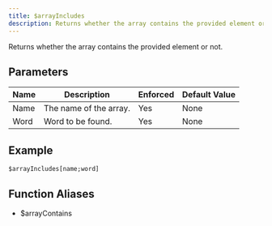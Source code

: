 ```yaml
---
title: $arrayIncludes
description: Returns whether the array contains the provided element or not.
---
```


Returns whether the array contains the provided element or not.
## Parameters
| Name |      Description       | Enforced | Default Value |
|------|------------------------|----------|---------------|
| Name | The name of the array. | Yes      | None          |
| Word | Word to be found.      | Yes      | None          |
## Example
```
$arrayIncludes[name;word]
```
## Function Aliases
- $arrayContains